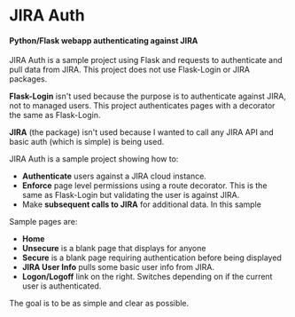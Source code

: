 # JIRA Auth
#### Python/Flask webapp authenticating against JIRA

JIRA Auth is a sample project using Flask and requests to authenticate and pull data from JIRA.  This project does not use Flask-Login or JIRA packages.

**Flask-Login** isn't used because the purpose is to authenticate against JIRA, not to managed users.  This project authenticates pages with a decorator the same as Flask-Login.

**JIRA** (the package) isn't used because I wanted to call any JIRA API and basic auth (which is simple) is being used.

JIRA Auth is a sample project showing how to:
- **Authenticate** users against a JIRA cloud instance.
- **Enforce** page level permissions using a route decorator.  This is the same as Flask-Login but validating the user is against JIRA.
- Make **subsequent calls to JIRA** for additional data.  In this sample

Sample pages are:
- **Home**
- **Unsecure** is a blank page that displays for anyone
- **Secure** is a blank page requiring authentication before being displayed
- **JIRA User Info** pulls some basic user info from JIRA.
- **Logon/Logoff** link on the right.  Switches depending on if the current user is authenticated.

The goal is to be as simple and clear as possible.
